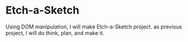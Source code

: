 # Etch-a-Sketch
Using DOM manipulation, I will make Etch-a-Sketch project. as previous project, I will do think, plan, and make it.
